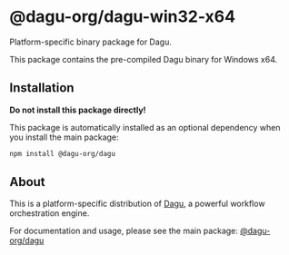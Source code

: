 # @dagu-org/dagu-win32-x64

Platform-specific binary package for Dagu.

This package contains the pre-compiled Dagu binary for Windows x64.

## Installation

**Do not install this package directly!**

This package is automatically installed as an optional dependency when you install the main package:

```bash
npm install @dagu-org/dagu
```

## About

This is a platform-specific distribution of [Dagu](https://github.com/dagu-org/dagu), a powerful workflow orchestration engine.

For documentation and usage, please see the main package: [@dagu-org/dagu](https://www.npmjs.com/package/@dagu-org/dagu)